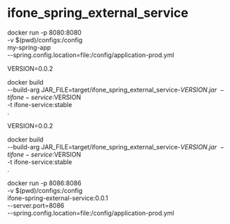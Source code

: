 # ifone_spring_external_service


docker run -p 8080:8080 \
-v $(pwd)/configs:/config \
my-spring-app \
--spring.config.location=file:/config/application-prod.yml

VERSION=0.0.2

docker build \
--build-arg JAR_FILE=target/ifone_spring_external_service-$VERSION.jar \
-t ifone-service:$VERSION \
-t ifone-service:stable \
.


VERSION=0.0.2

docker build \
--build-arg JAR_FILE=target/ifone_spring_external_service-$VERSION.jar \
-t ifone-service:$VERSION \
-t ifone-service:stable \
.

docker run -p 8086:8086 \
-v $(pwd)/configs:/config \
ifone-spring-external-service:0.0.1 \
--server.port=8086 \
--spring.config.location=file:/config/application-prod.yml